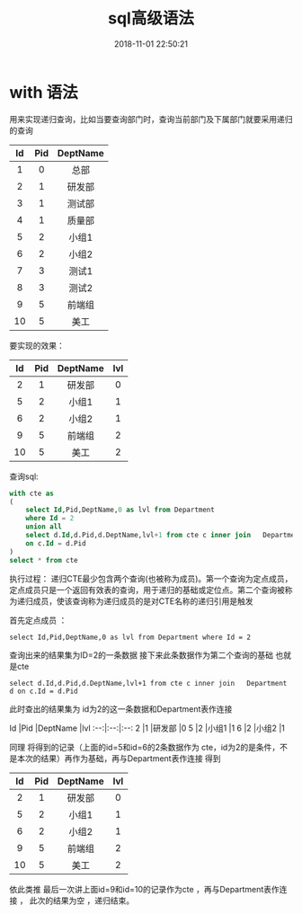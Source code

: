 ﻿---
title: sql高级语法
date: 2018-11-01 22:50:21
categories: "数据库"
tags:
    - 数据库
    - sqlserver
description: 

---

# **with 语法**
用来实现递归查询，比如当要查询部门时，查询当前部门及下属部门就要采用递归的查询

Id  |Pid  |DeptName 
:--:|:--:|:--:
1    |0   |总部
2    |1    |研发部
3     |1    |测试部
4     |1   |质量部
5     |2    |小组1
6    |2     |小组2
7      |3   |测试1
8    |3     |测试2
9      |5     |前端组
10    |5    |美工

要实现的效果：


Id          |Pid         |DeptName                    |lvl
:--:|:--:|:--:|:--:
2       |1           |研发部                                     |0
5       |2           |小组1                                      |1
6        |2           |小组2                                      |1
9   |5           |前端组                                     |2
10      |5           |美工                                       |2

查询sql:

```sql
with cte as
(
    select Id,Pid,DeptName,0 as lvl from Department
    where Id = 2
    union all
    select d.Id,d.Pid,d.DeptName,lvl+1 from cte c inner join   Department d
    on c.Id = d.Pid
)
select * from cte
```

执行过程：
    递归CTE最少包含两个查询(也被称为成员)。第一个查询为定点成员，定点成员只是一个返回有效表的查询，用于递归的基础或定位点。第二个查询被称为递归成员，使该查询称为递归成员的是对CTE名称的递归引用是触发

首先定点成员 ：
```
select Id,Pid,DeptName,0 as lvl from Department where Id = 2
```
查询出来的结果集为ID=2的一条数据
接下来此条数据作为第二个查询的基础 也就是cte
```
select d.Id,d.Pid,d.DeptName,lvl+1 from cte c inner join   Department d on c.Id = d.Pid
```
此时查出的结果集为 id为2的这一条数据和Department表作连接

Id          |Pid         |DeptName                    |lvl
:--:|:--:|:--:
2       |1           |研发部                                     |0
5       |2           |小组1                                      |1
6        |2           |小组2                                      |1

同理 将得到的记录（上面的id=5和id=6的2条数据作为 cte，id为2的是条件，不是本次的结果）再作为基础，再与Department表作连接 得到

Id          |Pid         |DeptName                    |lvl
:--:|:--:|:--:|:--:
2       |1           |研发部                                     |0
5       |2           |小组1                                      |1
6        |2           |小组2                                      |1
9       |5           |前端组                                     |2
10      |5           |美工                                       |2

依此类推  最后一次讲上面id=9和id=10的记录作为cte ，再与Department表作连接  ， 此次的结果为空 ，递归结束。